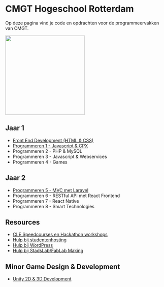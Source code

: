 # CMGT Hogeschool Rotterdam

Op deze pagina vind je code en opdrachten voor de programmeervakken van CMGT.

<img width="250" src="https://cmgt.hr.nl/images/cmgt_logo.webp" />

## Jaar 1

- [Front End Development (HTML & CSS)](https://github.com/HR-CMGT/frontend-2025-2026)
- [Programmeren 1 - Javascript & CPX](https://github.com/HR-CMGT/PRG01-2025-2026)
- Programmeren 2 - PHP & MySQL
- Programmeren 3 - Javascript & Webservices
- Programmeren 4 - Games

## Jaar 2

- [Programmeren 5 - MVC met Laravel](https://github.com/HR-CMGT/PRG05-2025-2026)
- Programmeren 6 - RESTful API met React Frontend
- Programmeren 7 - React Native
- Programmeren 8 - Smart Technologies

## Resources

- [CLE Speedcourses en Hackathon workshops](https://github.com/HR-CMGT/CLE-speedcourses)
- [Hulp bij studentenhosting](https://med.hosted.hr.nl/goelr/studhosting.php)
- [Hulp bij WordPress](https://med.hosted.hr.nl/goelr/wordpress.php)
- [Hulp bij StadsLab/FabLab Making](https://med.hosted.hr.nl/goelr/fablab.php)

## Minor Game Design & Development

- [Unity 2D & 3D Development](https://github.com/HR-CMGT/Minor-GDD-Unity)
